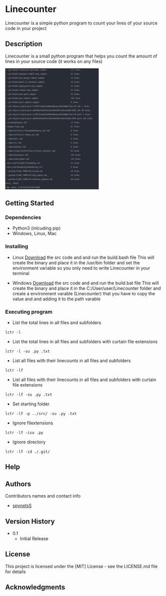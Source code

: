 # Linecounter

Linecounter is a simple python program to count your lines of your source code in your project

## Description

Linecounter is a small python program that helps you count the amount of lines in your source code (it works on any files) 
 
 <a href="https://github.com/spynetS/Linecounter/blob/main/images/show1.png">
    <img src="images/show1.png" alt="Logo" width="300">
  </a>


## Getting Started

### Dependencies
* Python3 (inlcuding pip)
* Windows, Linux, Mac

### Installing
* Linux
[Download](https://github.com/spynetS/Linecounter.git) the src code and and run the build.bash file
This will create the binary and place it in the /usr/bin folder and set the environment variable
so you only need to write Linecounter in your terminal

* Windows
[Download](https://github.com/spynetS/Linecounter.git) the src code and and run the build.bat file
This will create the binary and place it in the C:/User/user/Linecounter folder and create a environment varable (Linecounter)
that you have to copy the value and and adding it to the path varable

### Executing program

* List the total lines in all files and subfolders
```
lctr -l
```
* List the total lines in all files and subfolders with curtain file extensions
```
lctr -l -su .py .txt
```
* List all files with their linecounts in all files and subfolders
```
lctr -lf
```
* List all files with their linecounts in all files and subfolders with curtain file extensions
```
lctr -lf -su .py .txt
```
* Set starting folder 
```
lctr -lf -p ../src/ -su .py .txt
```
* Ignore filextensions 
```
lctr -lf -isu .py
```
* Ignore directory 
```
lctr -lf -id ./.git/
```
## Help



## Authors

Contributors names and contact info

* [spynetsS](https://github.com/spynetS)
  
## Version History


* 0.1
    * Initial Release

## License

This project is licensed under the [MIT] License - see the LICENSE.md file for details

## Acknowledgments

